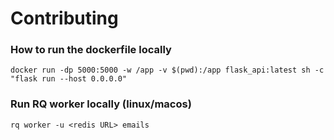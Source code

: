# Contributing

### How to run the dockerfile locally
```
docker run -dp 5000:5000 -w /app -v $(pwd):/app flask_api:latest sh -c "flask run --host 0.0.0.0"
```

### Run RQ worker locally (linux/macos)
```
rq worker -u <redis URL> emails
```